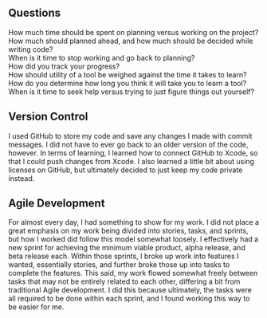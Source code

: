 ## Questions

How much time should be spent on planning versus working on the project?<br />
How much should planned ahead, and how much should be decided while writing code?<br />
When is it time to stop working and go back to planning?<br />
How did you track your progress?<br />
How should utility of a tool be weighed against the time it takes to learn?<br />
How do you determine how long you think it will take you to learn a tool?<br />
When is it time to seek help versus trying to just figure things out yourself?

## Version Control

I used GitHub to store my code and save any changes I made with commit messages. I did not have to ever go back to an older version of the code, however. In terms of  learning, I learned how to connect GitHub to Xcode, so that I could push changes from Xcode. I also learned a little bit about using licenses on GitHub, but ultimately decided to just keep my code private instead.

## Agile Development

For almost every day, I had something to show for my work. I did not place a great emphasis on my work being divided into stories, tasks, and sprints, but how I worked did follow this model somewhat loosely. I effectively had a new sprint for achieving the minimum viable product, alpha release, and beta release each. Within those sprints, I broke up work into features I wanted, essentially stories, and further broke those up into tasks to complete the features. This said, my work flowed somewhat freely between tasks that may not be entirely related to each other, differing a bit from traditional Agile development. I did this because ultimately, the tasks were all required to be done within each sprint, and I found working this way to be easier for me.
